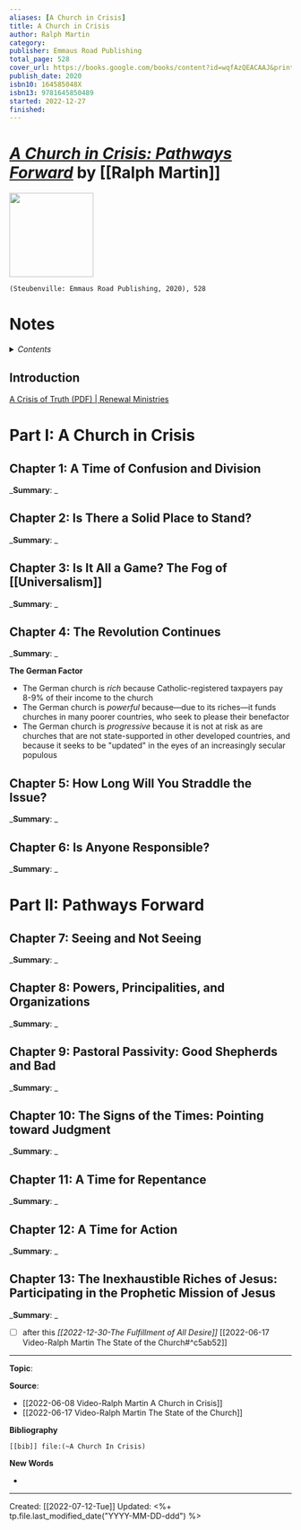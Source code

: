```yaml
---
aliases: [A Church in Crisis]
title: A Church in Crisis
author: Ralph Martin
category: 
publisher: Emmaus Road Publishing
total_page: 528
cover_url: https://books.google.com/books/content?id=wqfAzQEACAAJ&printsec=frontcover&img=1&zoom=1&source=gbs_api
publish_date: 2020
isbn10: 164585048X
isbn13: 9781645850489
started: 2022-12-27
finished: 
---
```

# [*A Church in Crisis: Pathways Forward*](https://stpaulcenter.com/product/a-church-in-crisis-pathways-forward/) by [[Ralph Martin]]

<img src="https://stpaulcenter.com/wp-content/uploads/2020/08/front-cover.jpg" width=150>

`(Steubenville: Emmaus Road Publishing, 2020), 528`

# Notes

<details>
 <summary><i>Contents</i></summary>
<!-- MarkdownTOC autolink="true" -->

<!-- /MarkdownTOC -->
</details>

## Introduction 
[A Crisis of Truth (PDF) | Renewal Ministries](https://www.renewalministries.net/shop/product/a_crisis_of_truth_pdf)

# Part I: A Church in Crisis

## Chapter 1: A Time of Confusion and Division
_**Summary**: _



## Chapter 2: Is There a Solid Place to Stand?
_**Summary**: _



## Chapter 3: Is It All a Game? The Fog of [[Universalism]]
_**Summary**: _



## Chapter 4: The Revolution Continues
_**Summary**: _

**The German Factor**
- The German church is *rich* because Catholic-registered taxpayers pay 8-9% of their income to the church
- The German church is *powerful* because—due to its riches—it funds churches in many poorer countries, who seek to please their benefactor 
- The German church is *progressive* because it is not at risk as are churches that are not state-supported in other developed countries, and because it seeks to be "updated" in the eyes of an increasingly secular populous 


## Chapter 5: How Long Will You Straddle the Issue?
_**Summary**: _



## Chapter 6: Is Anyone Responsible?
_**Summary**: _



# Part II: Pathways Forward

## Chapter 7: Seeing and Not Seeing
_**Summary**: _



## Chapter 8: Powers, Principalities, and Organizations 
_**Summary**: _



## Chapter 9: Pastoral Passivity: Good Shepherds and Bad
_**Summary**: _



## Chapter 10: The Signs of the Times: Pointing toward Judgment
_**Summary**: _



## Chapter 11: A Time for Repentance
_**Summary**: _



## Chapter 12: A Time for Action
_**Summary**: _



## Chapter 13: The Inexhaustible Riches of Jesus: Participating in the Prophetic Mission of Jesus 
_**Summary**: _





- [ ] after this *[[2022-12-30-The Fulfillment of All Desire]]* [[2022-06-17 Video-Ralph Martin The State of the Church#^c5ab52]]

--- 
**Topic**: 

**Source**: 
- [[2022-06-08 Video-Ralph Martin A Church in Crisis]]
- [[2022-06-17 Video-Ralph Martin The State of the Church]]

**Bibliography**

```query
[[bib]] file:(~A Church In Crisis)
```
 

**New Words**

- 

---
Created: [[2022-07-12-Tue]]
Updated: <%+ tp.file.last_modified_date("YYYY-MM-DD-ddd") %>
